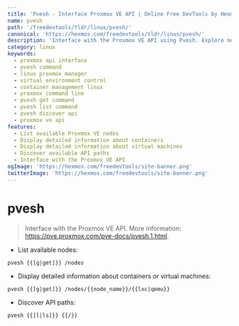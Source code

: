 ```yaml
---
title: 'Pvesh - Interface Proxmox VE API | Online Free DevTools by Hexmos'
name: pvesh
path: '/freedevtools/tldr/linux/pvesh/'
canonical: 'https://hexmos.com/freedevtools/tldr/linux/pvesh/'
description: 'Interface with the Proxmox VE API using Pvesh. Explore nodes, manage containers/VMs, and discover API paths effortlessly. Free online tool, no registration required.'
category: linux
keywords:
  - proxmox api interface
  - pvesh command
  - linux proxmox manager
  - virtual environment control
  - container management linux
  - proxmox command line
  - pvesh get command
  - pvesh list command
  - pvesh discover api
  - proxmox ve api
features:
  - List available Proxmox VE nodes
  - Display detailed information about containers
  - Display detailed information about virtual machines
  - Discover available API paths
  - Interface with the Proxmox VE API
ogImage: 'https://hexmos.com/freedevtools/site-banner.png'
twitterImage: 'https://hexmos.com/freedevtools/site-banner.png'
---
```


# pvesh

> Interface with the Proxmox VE API.
> More information: <https://pve.proxmox.com/pve-docs/pvesh.1.html>.

- List available nodes:

`pvesh {{[g|get]}} /nodes`

- Display detailed information about containers or virtual machines:

`pvesh {{[g|get]}} /nodes/{{node_name}}/{{lxc|qemu}}`

- Discover API paths:

`pvesh {{[l|ls]}} {{/}}`
